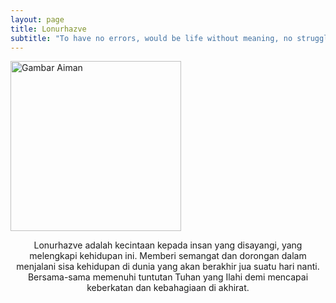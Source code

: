 ```yaml
---
layout: page
title: Lonurhazve
subtitle: "To have no errors, would be life without meaning, no struggle, no joy"
---
```


<a href="http://lonurhazve.files.wordpress.com/2008/10/aiman11.jpg">
    <img class="aligncenter size-full wp-image-74" 
         title="aiman1" 
         src="http://lonurhazve.files.wordpress.com/2008/10/aiman11.jpg" 
         alt="Gambar Aiman" 
         width="273" 
         height="272" />
</a>

<p style="text-align:center;">
    Lonurhazve adalah kecintaan kepada insan yang disayangi, yang melengkapi kehidupan ini. 
    Memberi semangat dan dorongan dalam menjalani sisa kehidupan di dunia yang akan berakhir 
    jua suatu hari nanti. Bersama-sama memenuhi tuntutan Tuhan yang Ilahi demi mencapai 
    keberkatan dan kebahagiaan di akhirat.
</p>

